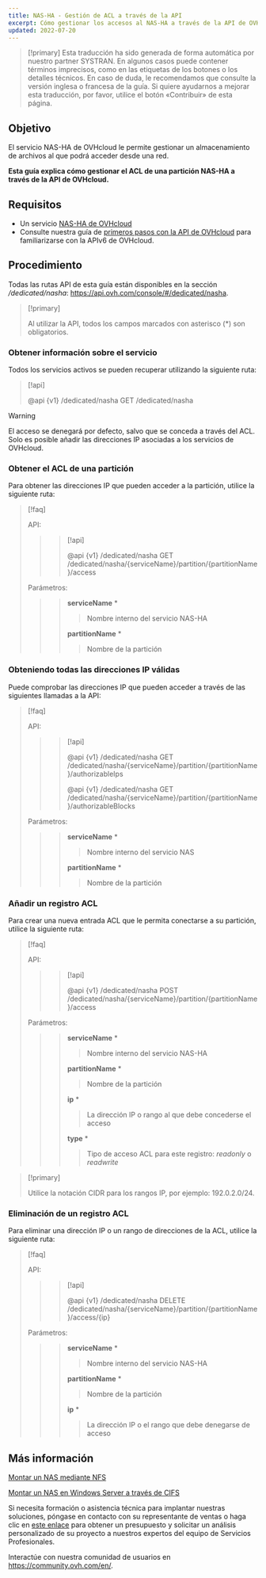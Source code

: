 ```yaml
---
title: NAS-HA - Gestión de ACL a través de la API
excerpt: Cómo gestionar los accesos al NAS-HA a través de la API de OVHcloud
updated: 2022-07-20
---
```


> [!primary]
> Esta traducción ha sido generada de forma automática por nuestro partner SYSTRAN. En algunos casos puede contener términos imprecisos, como en las etiquetas de los botones o los detalles técnicos. En caso de duda, le recomendamos que consulte la versión inglesa o francesa de la guía. Si quiere ayudarnos a mejorar esta traducción, por favor, utilice el botón «Contribuir» de esta página.
> 

## Objetivo

El servicio NAS-HA de OVHcloud le permite gestionar un almacenamiento de archivos al que podrá acceder desde una red.

**Esta guía explica cómo gestionar el ACL de una partición NAS-HA a través de la API de OVHcloud.**

## Requisitos

- Un servicio [NAS-HA de OVHcloud](https://www.ovh.es/nas/)
- Consulte nuestra guía de [primeros pasos con la API de OVHcloud](first-steps1.) para familiarizarse con la APIv6 de OVHcloud.

## Procedimiento

Todas las rutas API de esta guía están disponibles en la sección */dedicated/nasha*: <https://api.ovh.com/console/#/dedicated/nasha>.

> [!primary]
>
> Al utilizar la API, todos los campos marcados con asterisco (\*) son obligatorios.
>

### Obtener información sobre el servicio

Todos los servicios activos se pueden recuperar utilizando la siguiente ruta:

> [!api]
>
> @api {v1} /dedicated/nasha GET /dedicated/nasha
>

> [!warning]
>
> El acceso se denegará por defecto, salvo que se conceda a través del ACL. Solo es posible añadir las direcciones IP asociadas a los servicios de OVHcloud.
>

### Obtener el ACL de una partición

Para obtener las direcciones IP que pueden acceder a la partición, utilice la siguiente ruta:

> [!faq]
>
> API:
>
>> > [!api]
>> >
>> > @api {v1} /dedicated/nasha GET /dedicated/nasha/{serviceName}/partition/{partitionName}/access
>> >
>>
>
> Parámetros:
>
>> > **serviceName** *
>> >
>> >> Nombre interno del servicio NAS-HA
>> >
>> > **partitionName** *
>> >
>> >> Nombre de la partición
>

### Obteniendo todas las direcciones IP válidas

Puede comprobar las direcciones IP que pueden acceder a través de las siguientes llamadas a la API:

> [!faq]
>
> API:
>
>> > [!api]
>> >
>> > @api {v1} /dedicated/nasha GET /dedicated/nasha/{serviceName}/partition/{partitionName}/authorizableIps
>> >
>> > @api {v1} /dedicated/nasha GET /dedicated/nasha/{serviceName}/partition/{partitionName}/authorizableBlocks
>> >
>>
>
> Parámetros:
>
>> > **serviceName** *
>> >
>> >> Nombre interno del servicio NAS
>> >
>> > **partitionName** *
>> >
>> >> Nombre de la partición
>

### Añadir un registro ACL

Para crear una nueva entrada ACL que le permita conectarse a su partición, utilice la siguiente ruta:

> [!faq]
>
> API:
>
>> > [!api]
>> >
>> > @api {v1} /dedicated/nasha POST /dedicated/nasha/{serviceName}/partition/{partitionName}/access
>> >
>>
>
> Parámetros:
>
>> > **serviceName** *
>> >
>> >> Nombre interno del servicio NAS-HA
>> >
>> > **partitionName** *
>> >
>> >> Nombre de la partición
>> >
>> > **ip** *
>> >
>> >> La dirección IP o rango al que debe concederse el acceso
>> >
>> > **type** *
>> >
>> >> Tipo de acceso ACL para este registro: *readonly* o *readwrite*
>

> [!primary]
>
> Utilice la notación CIDR para los rangos IP, por ejemplo: 192.0.2.0/24.
>

### Eliminación de un registro ACL

Para eliminar una dirección IP o un rango de direcciones de la ACL, utilice la siguiente ruta:

> [!faq]
>
> API:
>
>> > [!api]
>> >
>> > @api {v1} /dedicated/nasha DELETE /dedicated/nasha/{serviceName}/partition/{partitionName}/access/{ip}
>> >
>>
>
> Parámetros:
>
>> > **serviceName** *
>> >
>> >> Nombre interno del servicio NAS-HA
>> >
>> > **partitionName** *
>> >
>> >> Nombre de la partición
>> >
>> > **ip** *
>> >
>> >> La dirección IP o el rango que debe denegarse de acceso
>

## Más información

[Montar un NAS mediante NFS](nas_nfs1.)

[Montar un NAS en Windows Server a través de CIFS](nas_cifs1.)

Si necesita formación o asistencia técnica para implantar nuestras soluciones, póngase en contacto con su representante de ventas o haga clic en [este enlace](https://www.ovhcloud.com/es-es/professional-services/) para obtener un presupuesto y solicitar un análisis personalizado de su proyecto a nuestros expertos del equipo de Servicios Profesionales.

Interactúe con nuestra comunidad de usuarios en <https://community.ovh.com/en/>.